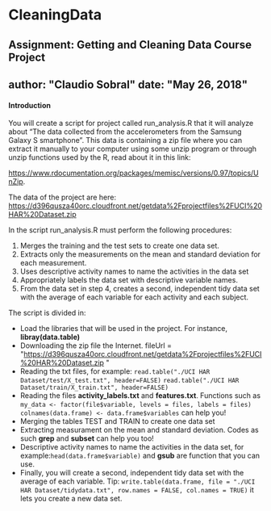 # CleaningData
 Assignment: Getting and Cleaning Data Course Project
---
author: "Claudio  Sobral"
date: "May 26, 2018"
---
#### Introduction

You will create a script for project called run_analysis.R that it will analyze about “The data collected from the accelerometers from the Samsung Galaxy S smartphone”. 
This data is containing a zip file where you can extract it manually to your computer using some unzip program or through unzip functions used by the R, read about it in this link:

https://www.rdocumentation.org/packages/memisc/versions/0.97/topics/UnZip.

The data of the project are here:
https://d396qusza40orc.cloudfront.net/getdata%2Fprojectfiles%2FUCI%20HAR%20Dataset.zip 

In the script run_analysis.R must perform the following procedures:

1.	Merges the training and the test sets to create one data set.
2.	Extracts only the measurements on the mean and standard deviation for each measurement. 
3.	Uses descriptive activity names to name the activities in the data set
4.	Appropriately labels the data set with descriptive variable names. 
5.	From the data set in step 4, creates a second, independent tidy data set with the average of each variable for each activity and each subject.

The script is divided in:

* Load the libraries that will be used in the project. For instance,          **libray(data.table)**
* Downloading the zip file the Internet.
   fileUrl = "https://d396qusza40orc.cloudfront.net/getdata%2Fprojectfiles%2FUCI%20HAR%20Dataset.zip "
* Reading the txt files, for example:
  `read.table("./UCI HAR Dataset/test/X_test.txt", header=FALSE)`
  `read.table("./UCI HAR Dataset/train/X_train.txt", header=FALSE)`
* Reading the files **activity_labels.txt** and **features.txt**. Functions    such as
   `my_data <- factor(file$variable, levels = files, labels = files)`
   `colnames(data.frame) <- data.frame$variables` can help you!
* Merging the tables TEST and TRAIN to create one data set
* Extracting measurament on the mean and standard deviation. Codes as such    **grep** and **subset** can help you too!
* Descriptive activity names to name the activities in the data set, for      example:`head(data.frame$variable)` and **gsub** are function that you can   use.
* Finally, you will create a second, independent tidy data set with the average of each variable. 
Tip: ```write.table(data.frame, file = "./UCI HAR Dataset/tidydata.txt", row.names = FALSE, col.names = TRUE)``` it lets you create a new data set.
